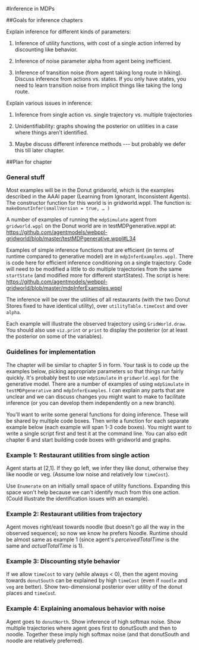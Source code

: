 #Inference in MDPs

##Goals for inference chapters

Explain inference for different kinds of parameters:

1.	Inference of utility functions, with cost of a single action inferred by discounting like behavior.

2.	Inference of noise parameter alpha from agent being inefficient.

3.	Inference of transition noise (from agent taking long route in hiking). Discuss inference from actions vs. states. If you only have states, you need to learn transition noise from implicit things like taking the long route.


Explain various issues in inference:

1.	Inference from single action vs. single trajectory vs. multiple trajectories

2.	Unidentifiability: graphs showing the posterior on utilities in a case where things aren’t identified.

3.	Maybe discuss different inference methods --- but probably we defer this till later chapter. 


##Plan for chapter

### General stuff

Most examples will be in the Donut gridworld, which is the examples described in the AAAI paper (Learning from Ignorant, Inconsistent Agents). The constructor function for this world is in gridworld.wppl. The function is:
`makeDonutInfer(smallVersion = true, … )` 

A number of examples of running the `mdpSimulate` agent from `gridworld.wppl` on the Donut world are in testMDPgenerative.wppl at:
https://github.com/agentmodels/webppl-gridworld/blob/master/testMDPgenerative.wppl#L34

Examples of simple inference functions that are efficient (in terms of runtime compared to generative model) are in `mdpInferExamples.wppl`. There is code here for efficient inference conditioning on a single trajectory. Code will need to be modified a little to do multiple trajectories from the same `startState` (and modified more for different startStates). The script is here:
https://github.com/agentmodels/webppl-gridworld/blob/master/mdpInferExamples.wppl

The inference will be over the utilities of all restaurants (with the two Donut Stores fixed to have identical utility), over `utilityTable.timeCost` and over `alpha`. 

Each example will illustrate the observed trajectory using `GridWorld.draw`. You should also use `viz.print` or `print` to display the posterior (or at least the posterior on some of the variables).

### Guidelines for implementation
The chapter will be similar to chapter 5 in form. Your task is to code up the examples below, picking appropriate parameters so that things run fairly quickly. It's probably best to use `mdpSimulate` in `gridworld.wppl` for the generative model. There are a number of examples of using `mdpSimulate` in `testMDPgenerative` and `mdpInferExamples`. I can explain any parts that are unclear and we can discuss changes you might want to make to facilitate inference (or you can develop them independently on a new branch).

You'll want to write some general functions for doing inference. These will be shared by multiple code boxes. Then write a function for each separate example below (each example will span 1-3 code boxes). You might want to write a single script first and test it at the command line. You can also edit chapter 6 and start building code boxes with gridworld and graphs.



### Example 1: Restaurant utilities from single action
Agent starts at [2,1]. If they go left, we infer they like donut, otherwise they like noodle or veg. (Assume low noise and relatively low `timeCost`).

Use `Enumerate` on an initially small space of utility functions. Expanding this space won't help because we can't identify much from this one action. (Could illustrate the identification issues with an example). 

### Example 2: Restaurant utilities from trajectory
Agent moves right/east towards noodle (but doesn't go all the way in the observed sequence); so now we know he prefers Noodle. Runtime should be almost same as example 1 (since agent's *perceivedTotalTime* is the same and *actualTotalTime* is 1).

### Example 3: Discounting style behavior
If we allow `timeCost` to vary (while always < 0), then the agent moving towards `donutSouth` can be explained by high `timeCost` (even if `noodle` and `veg` are better). Show two-dimensional posterior over utility of the donut places and `timeCos`t. 

### Example 4: Explaining anomalous behavior with noise
Agent goes to `donutNorth`. Show inference of high softmax noise.
Show multiple trajectories where agent goes first to donutSouth and then to noodle. Together these imply high softmax noise (and that donutSouth and noodle are relatively preferred). 

